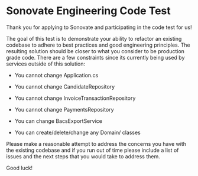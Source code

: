 # Sonovate Engineering Code Test

Thank you for applying to Sonovate and participating in the code test for us! 

The goal of this test is to demonstrate your ability to refactor an existing codebase to adhere to best practices
and good engineering principles. The resulting solution should be closer to what you consider to be production 
grade code. There are a few constraints since its currently being used by services outside of this solution:

* You cannot change Application.cs
* You cannot change CandidateRepository
* You cannot change InvoiceTransactionRepository
* You cannot change PaymentsRepository

* You can change BacsExportService
* You can create/delete/change any Domain/ classes

Please make a reasonable attempt to address the concerns you have with the existing codebase and if you run
out of time please include a list of issues and the next steps that you would take to address them.

Good luck!